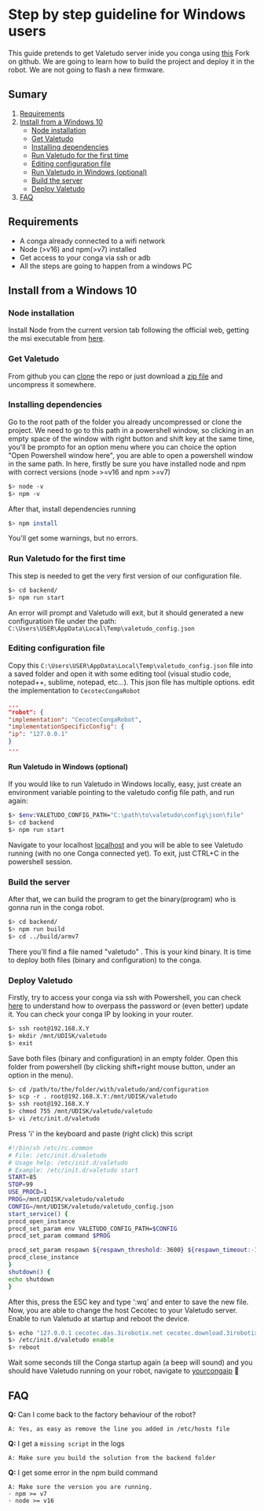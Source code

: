 ﻿
# Step by step guideline for Windows users
This guide pretends to get Valetudo server inide you conga using [this](https://github.com/adrigzr/Valetudo) Fork on github.
We are going to learn how to build the project and deploy it in the robot. We are not going to flash a new firmware.

## Sumary
1. [Requirements](#Requirements)
2. [Install from a Windows 10](#Install%20from%20a%20Windows%2010)
    - [Node installation](#Node%20installation)
    - [Get Valetudo](#Get%20Valetudo)
    - [Installing dependencies](#Installing%20dependencies)
    - [Run Valetudo for the first time](#Run%20Valetudo%20for%20the%20first%20time)
    - [Editing configuration file](#Editing%20configuration%20file)
    - [Run Valetudo in Windows (optional)](#Run%20Valetudo%20in%20Windows%20(optional))
    - [Build the server](#Build%20the%20server)
    - [Deploy Valetudo](#Deploy%20Valetudo)
4. [FAQ](#FAQ)

## Requirements
- A conga already connected to a wifi network
- Node (>v16) and npm(>v7) installed
- Get access to your conga via ssh or adb
- All the steps are going to happen from a windows PC

## Install from a Windows 10
### Node installation
Install Node from the current version tab following the official web, getting the msi executable from [here](https://nodejs.org/en/download/current/).

### Get Valetudo
From github you can [clone](https://github.com/adrigzr/Valetudo.git) the repo or just download a [zip file](https://github.com/adrigzr/Valetudo/archive/refs/heads/feature-conga.zip) and uncompress it somewhere.

### Installing dependencies
Go to the root path of the folder you already uncompressed or clone the project. We need to go to this path in a powershell window, so clicking in an empty space of the window with right button and shift key at the same time, you'll be prompto for an option menu where you can choice the option "Open Powershell window here", you are able to open a powershell window in the same path.
In here, firstly be sure you have installed node and npm with correct versions (node >=v16 and npm >=v7)
```bash
$> node -v
$> npm -v
```
After that, install dependencies running
```bash
$> npm install
```
You'll get some warnings, but no errors.

### Run Valetudo for the first time
This step is needed to get the very first version of our configuration file.
```bash
$> cd backend/
$> npm run start
```
An error will prompt and Valetudo will exit, but it should generated a new configuratioin file under the path: `C:\Users\USER\AppData\Local\Temp\valetudo_config.json`

### Editing configuration file
Copy this `C:\Users\USER\AppData\Local\Temp\valetudo_config.json` file into a saved folder and open it with some editing tool (visual studio code, notepad++, sublime, notepad, etc...). This json file has multiple options. edit the implementation to `CecotecCongaRobot`
```json
...
"robot": {
"implementation": "CecotecCongaRobot",
"implementationSpecificConfig": {
"ip": "127.0.0.1"
}
...
```

#### Run Valetudo in Windows (optional)
If you would like to run Valetudo in Windows locally, easy, just create an environment variable pointing to the valetudo config file path, and run again:
```bash
$> $env:VALETUDO_CONFIG_PATH="C:\path\to\valetudo\config\json\file"
$> cd backend
$> npm run start
```
Navigate to your localhost [localhost](http://localhost/) and you will be able to see Valetudo running (with no one Conga connected yet). To exit, just CTRL+C in the powershell session.

### Build the server
After that, we can build the program to get the binary(program) who is gonna run in the conga robot.
```bash
$> cd backend/
$> npm run build
$> cd ../build/armv7
```
There you'll find a file named "valetudo" . This is your kind binary. It is time to deploy both files (binary and configuration) to the conga.

### Deploy Valetudo
Firstly, try to access your conga via ssh with Powershell, you can check [here](https://gitlab.com/freeconga/stuff/-/blob/master/docs/rooting-conga.md) to understand how to overpass the password or (even better) update it. You can check your conga IP by looking in your router.
```bash
$> ssh root@192.168.X.Y
$> mkdir /mnt/UDISK/valetudo
$> exit
```
Save both files (binary and configuration) in an empty folder. Open this folder from powershell (by clicking shift+right mouse button, under an option in the menu).
```bash
$> cd /path/to/the/folder/with/valetudo/and/configuration
$> scp -r . root@192.168.X.Y:/mnt/UDISK/valetudo
$> ssh root@192.168.X.Y
$> chmod 755 /mnt/UDISK/valetudo/valetudo
$> vi /etc/init.d/valetudo
```
Press 'i' in the keyboard and paste (right click) this script
```bash
#!/bin/sh /etc/rc.common
# File: /etc/init.d/valetudo
# Usage help: /etc/init.d/valetudo
# Example: /etc/init.d/valetudo start
START=85
STOP=99
USE_PROCD=1
PROG=/mnt/UDISK/valetudo/valetudo
CONFIG=/mnt/UDISK/valetudo/valetudo_config.json
start_service() {
procd_open_instance
procd_set_param env VALETUDO_CONFIG_PATH=$CONFIG
procd_set_param command $PROG

procd_set_param respawn ${respawn_threshold:-3600} ${respawn_timeout:-10} ${respawn_retry:-5}
procd_close_instance
}
shutdown() {
echo shutdown
}
```
After this, press the ESC key and type ':wq' and enter to save the new file. Now, you are able to change the host Cecotec to your Valetudo server. Enable to run Valetudo at startup and reboot the device.
```bash
$> echo "127.0.0.1 cecotec.das.3irobotix.net cecotec.download.3irobotix.net cecotec.log.3irobotix.net cecotec.ota.3irobotix.net eu.das.3irobotics.net eu.log.3irobotics.net eu.ota.3irobotics.net" >> /etc/hosts
$> /etc/init.d/valetudo enable
$> reboot
```
Wait some seconds till the Conga startup again (a beep will sound) and you should have Valetudo running on your robot, navigate to [yourcongaip](http://youcongaip) :tada:


## FAQ

**Q:** Can I come back to the factory behaviour of the robot?

``` text
A: Yes, as easy as remove the line you added in /etc/hosts file
```
**Q:** I get a `missing script` in the logs

``` text
A: Make sure you build the solution from the backend folder
```

**Q:** I get some error in the npm build command

``` text
A: Make sure the version you are running. 
· npm >= v7
· node >= v16
```
